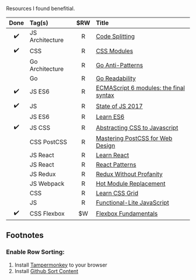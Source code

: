 Resources I found benefitial.

|        Done        | Tag(s)          | $RW | Title                                                                                                                              |
| :----------------: | :-------------- | :-: | :--------------------------------------------------------------------------------------------------------------------------------- |
| :heavy_check_mark: | JS Architecture |  R  | [Code Splitting](https://github.com/webpack/docs/wiki/code-splitting)                                                              |
| :heavy_check_mark: | CSS             |  R  | [CSS Modules](https://github.com/css-modules/css-modules)                                                                          |
|                    | Go Architecture |  R  | [Go Anti-Patterns](https://www.reddit.com/r/golang/comments/2u2ke0/share_your_golang_antipatterns/#bottom-comments)                |
|                    | Go              |  R  | [Go Readability](https://talks.golang.org/2014/readability.slide#1)                                                                |
| :heavy_check_mark: | JS ES6          |  R  | [ECMAScript 6 modules: the final syntax](http://2ality.com/2014/09/es6-modules-final.html)                                         |
| :heavy_check_mark: | JS              |  R  | [State of JS 2017](https://stateofjs.com/2017/connections/)                                                                        |
|                    | JS ES6          |  R  | [Learn ES6](https://es6.io/)                                                                                                       |
| :heavy_check_mark: | JS CSS          |  R  | [Abstracting CSS to Javascript](http://cssinjs.org/?v=v9.3.3)                                                                      |
|                    | CSS PostCSS     |  R  | [Mastering PostCSS for Web Design](https://www.packtpub.com/web-development/mastering-postcss-web-design)                          |
|                    | JS React        |  R  | [Learn React](https://learnreact.com/)                                                                                             |
|                    | JS React        |  R  | [React Patterns](https://reactpatterns.com/)                                                                                       |
|                    | JS Redux        |  R  | [Redux Without Profanity](https://drive.google.com/a/restlessbandit.com/file/d/1o9GTPU83WSyB1MroOihxz4obd9Ec1qd6/view?usp=sharing) |
|                    | JS Webpack      |  R  | [Hot Module Replacement](https://webpack.github.io/docs/hot-module-replacement.html)                                               |
|                    | CSS             |  R  | [Learn CSS Grid](https://scrimba.com/g/gR8PTE)                                                                                     |
|                    | JS              |  R  | [Functional-Lite JavaScript](https://github.com/getify/Functional-Light-JS)                                                        |
| :heavy_check_mark: | CSS Flexbox     | $W  | [Flexbox Fundamentals](https://egghead.io/courses/flexbox-fundamentals)                                                            |

## Footnotes

### Enable Row Sorting:

1. Install [Tampermonkey](https://chrome.google.com/webstore/detail/tampermonkey/dhdgffkkebhmkfjojejmpbldmpobfkfo/related) to your browser
2. Install [Github Sort Content](https://greasyfork.org/en/scripts/21373-github-sort-content)

